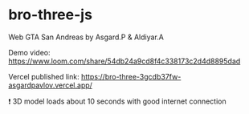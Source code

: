 # bro-three-js

Web GTA San Andreas by Asgard.P & Aldiyar.A

Demo video: https://www.loom.com/share/54db24a9cd8f4c338173c2d4d8895dad

Vercel published link: https://bro-three-3gcdb37fw-asgardpavlov.vercel.app/

❗ 3D model loads about 10 seconds with good internet connection
